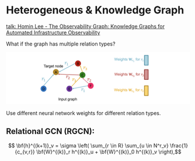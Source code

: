 # Heterogeneous & Knowledge Graph


[talk: Homin Lee - The Observability Graph: Knowledge Graphs for Automated Infrastructure Observability](https://vimeo.com/369632039)


What if the graph has multiple relation types? 

![](images/relation_GCN.png)

Use different neural network weights for different relation types.


## Relational GCN (RGCN):

$$ \bf{h}^{(k+1)}_v = \sigma \left( \sum_{r \in R} \sum_{u \in N^r_v} \frac{1}{c_{v,r}} \bf{W}^{(k)}_r  h^{(k)}_u + \bf{W}^{(k)}_0 h^{(k)}_v  \right),$$

